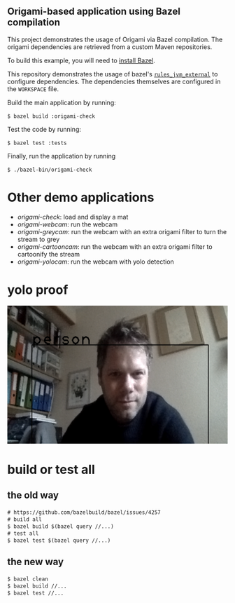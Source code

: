 Origami-based application using Bazel compilation
----------------------

This project demonstrates the usage of Origami via Bazel compilation. The origami dependencies are retrieved from a custom Maven repositories.

To build this example, you will need to [install
Bazel](http://bazel.io/docs/install.html).

This repository demonstrates the usage of bazel's 
[`rules_jvm_external`](https://github.com/bazelbuild/rules_jvm_external/) to
configure dependencies. The dependencies themselves are configured in the `WORKSPACE` file.

Build the main application by running:

```
$ bazel build :origami-check
```

Test the code by running:

```
$ bazel test :tests
```

Finally, run the application by running

```
$ ./bazel-bin/origami-check
```

# Other demo applications

- *origami-check*: load and display a mat
- *origami-webcam*: run the webcam
- *origami-greycam*: run the webcam with an extra origami filter to turn the stream to grey 
- *origami-cartooncam*: run the webcam with an extra origami filter to cartoonify the stream
- *origami-yolocam*: run the webcam with yolo detection

# yolo proof

![](yolo.png)

# build or test all 

## the old way 

```
# https://github.com/bazelbuild/bazel/issues/4257
# build all
$ bazel build $(bazel query //...)
# test all
$ bazel test $(bazel query //...) 
```

## the new way 

```
$ bazel clean
$ bazel build //...
$ bazel test //...
```